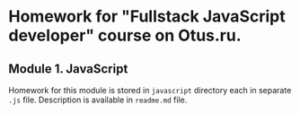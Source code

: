 # Homework for "Fullstack JavaScript developer" course on Otus.ru.
## Module 1. JavaScript
Homework for this module is stored in `javascript` directory each in separate `.js` file. Description is available in `readme.md` file.
